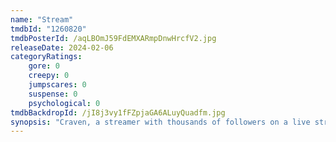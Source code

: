 ```yaml
---
name: "Stream"
tmdbId: "1260820"
tmdbPosterId: /aqLBOmJ59FdEMXARmpDnwHrcfV2.jpg
releaseDate: 2024-02-06
categoryRatings:
    gore: 0
    creepy: 0
    jumpscares: 0
    suspense: 0
    psychological: 0
tmdbBackdropId: /jI8j3vy1fFZpjaGA6ALuyQuadfm.jpg
synopsis: "Craven, a streamer with thousands of followers on a live streaming platform, has prepared a very special stream for Halloween. What no one expects when reacting to a video of Pentagram, a group of young paranormal investigators, is that the live experience will turn into the worst night of their lives. And maybe... the last."
---
```

